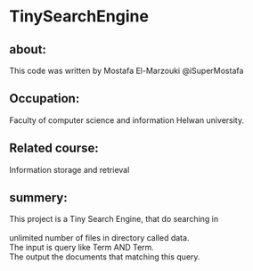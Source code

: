 # TinySearchEngine
## about:
This code was written by Mostafa El-Marzouki @iSuperMostafa
## Occupation: 
Faculty of computer science and information Helwan university.
## Related course: 
Information storage and retrieval
## summery:
This project is a Tiny Search Engine, that do searching in <br/><br/>
unlimited number of files in directory called data.<br/>
The input is query like Term AND Term.<br/>
The output the documents that matching this query.<br/>
